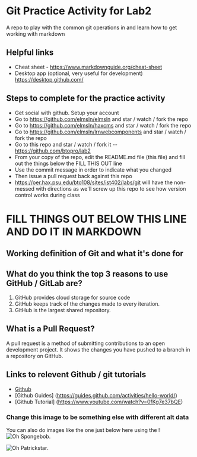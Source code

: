 # Git Practice Activity for Lab2
A repo to play with the common git operations in and learn how to get working with markdown
## Helpful links
- Cheat sheet - https://www.markdownguide.org/cheat-sheet
- Desktop app (optional, very useful for development) https://desktop.github.com/

## Steps to complete for the practice activity
- Get social with github. Setup your account
- Go to https://github.com/elmsln/elmsln and star / watch / fork the repo
- Go to https://github.com/elmsln/haxcms and star / watch / fork the repo
- Go to https://github.com/elmsln/lrnwebcomponents and star / watch / fork the repo
- Go to this repo and star / watch / fork it -- https://github.com/btopro/lab2
- From your copy of the repo, edit the README.md file (this file) and fill out the things below the FILL THIS OUT line
- Use the commit message in order to indicate what you changed
- Then issue a pull request back against this repo
- https://oer.hax.psu.edu/bto108/sites/ist402/labs/git will have the non-messed with directions as we'll screw up this repo to see how version control works during class

# FILL THINGS OUT BELOW THIS LINE AND DO IT IN MARKDOWN

## Working definition of Git and what it's done for

## What do you think the top 3 reasons to use GitHub / GitLab are?
1. GitHub provides cloud storage for source code
2. GitHub keeps track of the changes made to every iteration. 
3. GitHub is the largest shared repository.

## What is a Pull Request?
A pull request is a method of submitting contributions to an open development project. It shows the changes you have pushed to a branch in a repository on GitHub.

## Links to relevent Github / git tutorials
- [Github](https://github.com/)
- [Github Guides] (https://guides.github.com/activities/hello-world/)
- [Github Tutorial] (https://www.youtube.com/watch?v=0fKg7e37bQE)


### Change this image to be something else with different alt data
You can also do images like the one just below here using the !
![Oh Spongebob](https://media.giphy.com/media/3oEjI4sFlp73fvEYgw/giphy.gif).

![Oh Patrickstar](https://www.google.com/url?sa=i&source=images&cd=&cad=rja&uact=8&ved=2ahUKEwjQvL7rkLjkAhUwm-AKHe00D3QQjRx6BAgBEAQ&url=https%3A%2F%2Fgiphy.com%2Fgifs%2Fi-love-you-spongebob-squarepants-wL23aMJn2AhTa&psig=AOvVaw0eCY2rhNgQm7JkROsOKjSQ&ust=1567719458446488.gif).

